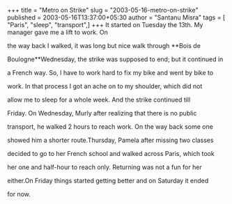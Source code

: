 +++
title = "Metro on Strike"
slug = "2003-05-16-metro-on-strike"
published = 2003-05-16T13:37:00+05:30
author = "Santanu Misra"
tags = [ "Paris", "sleep", "transport",]
+++
It started on Tuesday the 13th. My manager gave me a lift to work. On

the way back I walked, it was long but nice walk through **Bois de

Boulogne**Wednesday, the strike was supposed to end; but it continued in

a French way. So, I have to work hard to fix my bike and went by bike to

work. In that process I got an ache on to my shoulder, which did not

allow me to sleep for a whole week. And the strike continued till

Friday. On Wednesday, Murly after realizing that there is no public

transport, he walked 2 hours to reach work. On the way back some one

showed him a shorter route.Thursday, Pamela after missing two classes

decided to go to her French school and walked across Paris, which took

her one and half-hour to reach only. Returning was not a fun for her

either.On Friday things started getting better and on Saturday it ended

for now.
